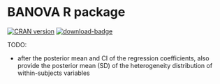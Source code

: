 # BANOVA R package
[![CRAN
version](http://www.r-pkg.org/badges/version/BANOVA)](http://www.r-pkg.org/pkg/BANOVA)
[![download-badge](http://cranlogs.r-pkg.org/badges/BANOVA)](https://cran.r-project.org/package=BANOVA)

TODO:
* after the posterior mean and CI of the regression coefficients, also provide the posterior mean (SD) of the heterogeneity distribution of within-subjects variables

